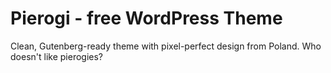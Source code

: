 Pierogi - free WordPress Theme
===

Clean, Gutenberg-ready theme with pixel-perfect design from Poland. Who doesn't like pierogies?
